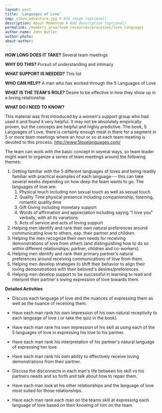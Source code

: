 ```yaml
---
layout: post
title: 'Languages of Love'
img: steve_adventure.jpg # Add image (optional)
description: About Momentum # Add description (optional)
permalink: /members_area/team_resources/processes/love_languages
author-name: John Butler
author-photo: 
about-author: 
---
```


**HOW LONG DOES IT TAKE?** Several team meetings

**WHY DO THIS?** Pursuit of understanding and intimacy

**WHAT SUPPORT IS NEEDED?** This list

**WHO CAN HELP?** A man who has worked through the 5 Languages of Love

**WHAT IS THE TEAM'S ROLE?** Desire to be effective in how they show up in a loving relationship

**WHAT DO I NEED TO KNOW?**

This material was first introduced by a women's support group who had used it and found it very helpful. It may not be absolutely empirically proven, but the concepts are helpful and highly predictive. The book, 5 Languages of Love, there is certainly enough meat in there for a segment in 5 or more team meetings where an hour or so at each team meeting is devoted to this process. <http://www.5lovelanguages.com/>

The team can work with the basic concept in several ways, so team leader might want to organize a series of team meetings around the following themes:

1.  Getting familiar with the 5 different languages of loves and being readily familiar with practical examples of each language--- this can take several weeks depending on how deep the team wants to go. The languages of love are:
    1.  Physical touch including non sexual touch as well as sexual touch
    2.  Quality Time physical presence including companionship, listening, romantic quality time
    3.  Gift Giving including monetary support
    4.  Words of affirmation and appreciation including saying "I love you" verbally, with all its variations
    5.  Acts of service and acts of loving support
2.  Helping men identify and rank their own natural preferences around communicating love to others, esp. their partner and children.
3.  Helping the men recognize their own needs for receiving demonstrations of love from others (and distinguishing how to do so within different relationships: partner, children and co-workers).
4.  Helping men identify and rank their primary partner's natural preferences around receiving communications of love from them.
5.  Helping men develop strategies to shift their behavior to align their loving demonstrations with their beloved's desires/preferences.
6.  Helping men develop support to be successful in learning to read and interpret their partner's loving expression of love towards them.

**Detailed Activities**

-   Discuss each language of love and the nuances of expressing them as well as the nuance of receiving them.

-   Have each man rank his own impression of his own natural receptivity to each language of love ( or take the quiz in the book).

-   Have each man rank his own impression of his skill at using each of the 5 languages of love in expressing his love to his partner.

-   Have each man rank his interpretation of his partner's natural language of expressing her love.

-   Have each man rank his own ability to effectively receive loving demonstrations from their partner.

-   Discuss the disconnects in each man's life between his skill vs his partners needs and so forth and talk about how to repair them.

-   Have each man look at his other relationships and the language of love most suited for those relationships.

-   Have each man rank each man on the teams skill at expressing each language of love based on their knowing of him on the team.
